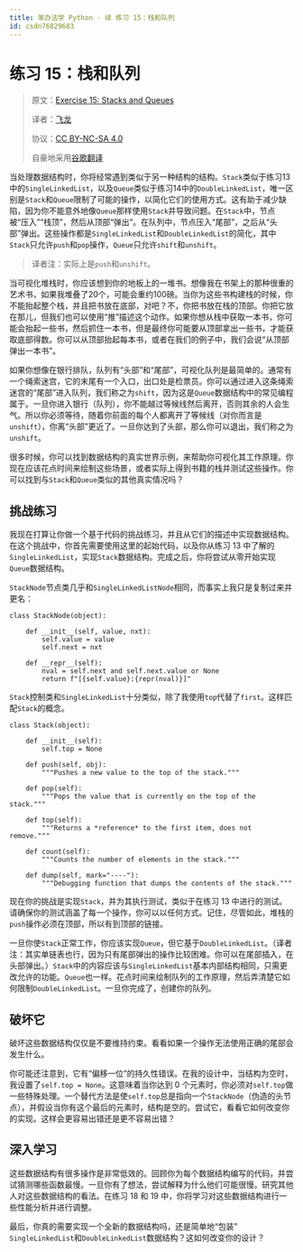 ```yaml
---
title: 笨办法学 Python · 续 练习 15：栈和队列
id: csdn76829683
---
```


# 练习 15：栈和队列

> 原文：[Exercise 15: Stacks and Queues](https://learncodethehardway.org/more-python-book/ex15.html)
> 
> 译者：[飞龙](https://github.com/wizardforcel)
> 
> 协议：[CC BY-NC-SA 4.0](http://creativecommons.org/licenses/by-nc-sa/4.0/)
> 
> 自豪地采用[谷歌翻译](https://translate.google.cn/)

当处理数据结构时，你将经常遇到类似于另一种结构的结构。`Stack`类似于练习13中的`SingleLinkedList`，以及`Queue`类似于练习14中的`DoubleLinkedList`，唯一区别是`Stack`和`Queue`限制了可能的操作，以简化它们的使用方式。这有助于减少缺陷，因为你不能意外地像`Queue`那样使用`Stack`并导致问题。在`Stack`中，节点被“压入”“栈顶”，然后从顶部“弹出”。在队列中，节点压入“尾部”，之后从“头部”弹出。这些操作都是`SingleLinkedList`和`DoubleLinkedList`的简化，其中`Stack`只允许`push`和`pop`操作，`Queue`只允许`shift`和`unshift`。

> 译者注：实际上是`push`和`unshift`。

当可视化堆栈时，你应该想到你的地板上的一堆书。想像我在书架上的那种很重的艺术书，如果我堆叠了20个，可能会重约100磅。当你为这些书构建栈的时候，你不能抬起整个栈，并且把书放在底部，对吧？不，你把书放在栈的顶部。你把它放在那儿，但我们也可以使用“推”描述这个动作。如果你想从栈中获取一本书，你可能会抬起一些书，然后抓住一本书，但是最终你可能要从顶部拿出一些书，才能获取底部得数。你可以从顶部抬起每本书，或者在我们的例子中，我们会说“从顶部弹出一本书”。

如果你想像在银行排队，队列有“头部”和“尾部”，可视化队列是最简单的。通常有一个绳索迷宫，它的末尾有一个入口，出口处是检票员。你可以通过进入这条绳索迷宫的“尾部”进入队列，我们​​称之为`shift`，因为这是`Queue`数据结构中的常见编程属于。一旦你进入银行（队列），你不能越过等候线然后离开，否则其余的人会生气。所以你必须等待，随着你前面的每个人都离开了等候线（对你而言是`unshift`），你离“头部”更近了。一旦你达到了头部，那么你可以退出，我们称之为`unshift`。

很多时候，你可以找到数据结构的真实世界示例，来帮助你可视化其工作原理。你现在应该花点时间来绘制这些场景，或者实际上得到书籍的栈并测试这些操作。你可以找到与`Stack`和`Queue`类似的其他真实情况吗？

## 挑战练习

我现在打算让你做一个基于代码的挑战练习，并且从它们的描述中实现数据结构。在这个挑战中，你首先需要使用这里的起始代码，以及你从练习 13 中了解的`SingleLinkedList`，实现`Stack`数据结构。完成之后，你将尝试从零开始实现`Queue`数据结构。

`StackNode`节点类几乎和`SingleLinkedListNode`相同，而事实上我只是复制过来并更名：

```
class StackNode(object):

    def __init__(self, value, nxt):
        self.value = value
        self.next = nxt

    def __repr__(self):
        nval = self.next and self.next.value or None
        return f"[{self.value}:{repr(nval)}]"
```

`Stack`控制类和`SingleLinkedList`十分类似，除了我使用`top`代替了`first`。这样匹配`Stack`的概念。

```
class Stack(object):

    def __init__(self):
        self.top = None

    def push(self, obj):
        """Pushes a new value to the top of the stack."""

    def pop(self):
        """Pops the value that is currently on the top of the stack."""

    def top(self):
        """Returns a *reference* to the first item, does not remove."""

    def count(self):
        """Counts the number of elements in the stack."""

    def dump(self, mark="----"):
        """Debugging function that dumps the contents of the stack."""
```

现在你的挑战是实现`Stack`，并为其执行测试，类似于在练习 13 中进行的测试。请确保你的测试涵盖了每一个操作，你可以以任何方式。记住，尽管如此，堆栈的`push`操作必须在顶部，所以有到顶部的链接。

一旦你使`Stack`正常工作，你应该实现`Queue`，但它基于`DoubleLinkedList`。（译者注：其实单链表也行，因为只有尾部弹出的操作比较困难。你可以在尾部插入，在头部弹出。）`Stack`中的内容应该与`SingleLinkedList`基本内部结构相同，只需更改允许的功能。`Queue`也一样。花点时间来绘制队列的工作原理，然后弄清楚它如何限制`DoubleLinkedList`。一旦你完成了，创建你的队列。

## 破坏它

破坏这些数据结构仅仅是不要维持约束。看看如果一个操作无法使用正确的尾部会发生什么。

你可能还注意到，它有“偏移一位”的持久性错误。在我的设计中，当结构为空时，我设置了`self.top = None`。这意味着当你达到 0 个元素时，你必须对`self.top`做一些特殊处理。一个替代方法是使`self.top`总是指向一个`StackNode`（伪造的头节点），并假设当你有这个最后的元素时，结构是空的。尝试它，看看它如何改变你的实现。这样会更容易出错还是更不容易出错？

## 深入学习

这些数据结构有很多操作是非常低效的。回顾你为每个数据结构编写的代码，并尝试猜测哪些函数最慢。一旦你有了想法，尝试解释为什么他们可能很慢。研究其他人对这些数据结构的看法。在练习 18 和 19 中，你将学习对这些数据结构进行一些性能分析并进行调整。

最后，你真的需要实现一个全新的数据结构吗，还是简单地“包装” `SingleLinkedList`和`DoubleLinkedList`数据结构？这如何改变你的设计？